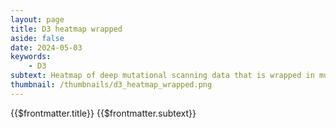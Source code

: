 ```yaml
---
layout: page
title: D3 heatmap wrapped
aside: false
date: 2024-05-03
keywords:
    - D3
subtext: Heatmap of deep mutational scanning data that is wrapped in multiple rows and allows customization.
thumbnail: /thumbnails/d3_heatmap_wrapped.png
---
```


<FigureTitle>{{$frontmatter.title}}</FigureTitle>
<SubtitleHeader>{{$frontmatter.subtext}}</SubtitleHeader>
<div class="w-full px-2 lg:px-6 ">
    <div class="flex flex-row py-4">
      <aside class="w-full sm:w-1/4 md:w-1/6">
        <sidebar v-model:rows="rows" v-model:selectedColorScale="selectedColorScale" v-model:paddingValue="paddingValue"
          v-model:strokeWidthValue="strokeWidthValue" :rowOptions="rowOptions" :colorOptions="colorOptions"
          :paddingOptions="paddingOptions" :strokeOptions="strokeOptions" :parseSites="parseSites"
          :selectedSites="selectedSites" :siteInputValue="siteInputValue"
          @update:siteInputValue="siteInputValue = $event" @update:selectedSites="selectedSites = $event"
          @downloadSVG="downloadSVG" @downloadImage="downloadImage" />
      </aside>
      <main class="w-full sm:w-3/4 md:w-5/6 px-2">
        <div ref="svgContainer">
          <svg></svg>
        </div>
      </main>
    </div>
    <Tooltip ref="tooltip" />
  </div>


<script setup>
  import { ref, watch, onMounted, computed, shallowRef, onBeforeMount } from 'vue';
  import sidebar from '/components/sidebar.vue';
  import * as d3 from 'd3';
  import { Legend } from '/components/legend.js';
  import Tooltip from '/components/tooltip.vue';

const dataFile = 'https://raw.githubusercontent.com/dms-vep/Nipah_Malaysia_RBP_DMS/master/results/filtered_data/public_filtered/RBP_mutation_effects_cell_entry_CHO-bEFNB3.csv';


  // DEFINE REACTIVE VARIABLES
  const data = shallowRef([]);
  const legend = shallowRef(null);
  const svgContainer = shallowRef(null);

  const paddingValue = ref(0.1);
  const strokeWidthValue = ref(0.0);
  const rows = ref(4);
  const selectedColorScale = ref('interpolateRdBu');
  const siteInputValue = ref('');
  const selectedSites = ref([]);
  const tooltip = ref(null);

  const min = ref(-4);
  const max = ref(4);

  // DEFINE REACTIVE OPTIONS
  const colorOptions = [
    'interpolateRdBu',
    'interpolateBrBG',
    'interpolatePRGn',
    'interpolatePiYG',
    'interpolatePuOr',
    'interpolateSpectral',
  ]

  const rowOptions = [1, 2, 3, 4, 5, 6];

  const paddingOptions = [0, 0.05, 0.1,0.15, 0.2];

  const strokeOptions = [0, 0.5, 1];

  // DEFINE NON-REACTIVE VARIABLES
  const amino_acids = [
    "R", "K", "H", "D", "E", "Q", "N", "S", "T", "Y",
    "W", "F", "A", "I", "L", "M", "V", "G", "P", "C"
  ];

  let svgElement = null;

  const margin = { top: 20, right: 20, bottom: 30, left: 50 }; // margin for the SVG
  const rowPadding = 30; // amount of padding between the rows
  const squareSize = 9; // size of each square in the heatmap


  // DEFINE NORMAL FUNCTIONS
  // Function to download the image
  async function downloadImage() {
    try {
      const plotContainer = svgContainer.value;

      if (!plotContainer) {
        console.error('SVG element not found');
        return;
      }

      const clone = plotContainer.cloneNode(true);
      const dpi = 200; // Desired DPI
      const scaleFactor = dpi / 96; // Assume the browser is set to 96 DPI (typical browser setting)

      // Scale the cloned plot container
      clone.style.transform = `scale(${scaleFactor})`;
      clone.style.transformOrigin = "top right";

      // Append the cloned container to the body, offscreen
      clone.style.position = "fixed";
      clone.style.top = "-10000px";
      document.body.appendChild(clone);

      // Render the cloned plot as a canvas element
      const canvas = await html2canvas(clone, {
        scale: scaleFactor,
        useCORS: true,
        logging: true,
      });

      // Remove the cloned plot container
      document.body.removeChild(clone);

      // Convert the canvas to a blob
      const blob = await new Promise((resolve) =>
        canvas.toBlob(resolve, "image/png")
      );

      // Create a link to download the image
      const link = document.createElement("a");
      link.href = URL.createObjectURL(blob);
      link.download = `heatmap.png`;
      link.click();

      // Remove the link
      link.remove();
    } catch (error) {
      console.error('Error downloading image:', error);
    }
  }

  // Function to download the SVG
  function downloadSVG() {
    const svgElement = document.querySelector('svg');
    const serializer = new XMLSerializer();
    const svgBlob = new Blob([serializer.serializeToString(svgElement)], { type: 'image/svg+xml' });
    const url = URL.createObjectURL(svgBlob);
    const downloadLink = document.createElement('a');
    downloadLink.href = url;
    downloadLink.download = 'heatmap.svg';
    document.body.appendChild(downloadLink);
    downloadLink.click();
    document.body.removeChild(downloadLink);
    URL.revokeObjectURL(url);
  };


  // Function to parse sites entered by the user
  function parseSites(input) {
    const ranges = input.split(',').map(s => s.trim());
    let sites = [];
    ranges.forEach(range => {
      if (range.includes('-')) {
        const [start, end] = range.split('-').map(Number);
        sites = sites.concat(Array.from({ length: end - start + 1 }, (_, i) => start + i));
      } else {
        sites.push(Number(range));
      }
    });
    return sites;
  };

  // COMPUTED PROPERTIES
  const sites = computed(() => {
    if (selectedSites.value.length > 0) {
      return Array.from(new Set(data.value.map(d => +d.site))).filter(site => selectedSites.value.includes(site));
    } else {
      return Array.from(new Set(data.value.map(d => +d.site)));
    }
  });

  const sitesPerRow = computed(() => Math.ceil(sites.value.length / rows.value));

  const siteRows = computed(() => {
    if (selectedSites.value.length > 0) {
      return [sites.value];
    } else {
      return Array.from({ length: rows.value }, (_, i) =>
        sites.value.slice(i * sitesPerRow.value, (i + 1) * sitesPerRow.value)
      );
    }
  });

  const maxSitesInRow = computed(() => {
    if (selectedSites.value.length > 0) {
      return selectedSites.value.length;
    } else {
      return Math.max(...siteRows.value.map(row => row.length));
    }
  });

  const innerWidth = computed(() => squareSize * maxSitesInRow.value);

  const width = computed(() => innerWidth.value + margin.left + margin.right);

  const height = computed(() => {
    if (selectedSites.value.length > 0) {
      return (
        squareSize * amino_acids.length +
        margin.top +
        margin.bottom +
        margin.bottom
      );
    } else {
      return (
        squareSize * amino_acids.length * rows.value +
        margin.top +
        margin.bottom +
        rowPadding * (rows.value - 1) +
        margin.bottom
      );
    }
  });

  const innerHeight = computed(() => height.value - margin.top - margin.bottom);

  const dataLookup = computed(() =>
    data.value.reduce((lookup, dataPoint) => {
      lookup[`${dataPoint.site}-${dataPoint.mutant}`] = dataPoint;
      return lookup;
    }, {})
  );

  const wildtypeLookup = computed(() =>
    data.value.reduce((lookup, dataPoint) => {
      lookup[dataPoint.site] = dataPoint.wildtype;
      return lookup;
    }, {})
  );

  const uniqueWildtypes = computed(() => {
    const map = new Map();
    data.value.forEach(d => {
      if (!map.has(+d.site)) {
        map.set(+d.site, d);
      }
    });
    return map;
  });

  const xScale = computed(() => {
    return d3.scaleBand()
      .domain(Array.from({ length: maxSitesInRow.value }, (_, i) => i))
      .range([0, innerWidth.value])
      .padding(paddingValue.value)
  });

  const yScale = computed(() => {
    return d3.scaleBand()
      .domain(amino_acids)
      .range([0, squareSize * amino_acids.length])
      .padding(paddingValue.value)
  });

  ////////////// UPDATING FUNCTIONS ////////////////////////
  const colorScale = computed(() => {
    return d3.scaleDiverging(d3[selectedColorScale.value]).domain([min.value, 0, max.value]);
  });



  ///WATCH
  watch([data, xScale, rows, selectedSites, strokeWidthValue, colorScale], () => {
    updateHeatmap();
  });

  function makeSvg() {
    const svgElement = d3.select('svg')
      .attr('width', width.value)
      .attr('height', height.value)
      .append('g')
      .attr('transform', `translate(${margin.left}, ${margin.top})`);

    return svgElement;
  }

  function updateHeatmap() {
    const svg = d3.select('svg'); // Select the SVG container
    svg.selectAll('*').remove(); // Clear the SVG container. This is necessary to update the plot when the data changes.

    svgElement = makeSvg();

    //Plot heatmap squares by row for wrapping
    siteRows.value.forEach((siteRow, rowIndex) => {
      svgElement.selectAll(`rect-row-${rowIndex}`)
        .data(siteRow.flatMap(site => amino_acids.map(mutant => ({ site, mutant }))))
        .enter()
        .append('rect')
        .attr('x', d => xScale.value(siteRow.indexOf(d.site)))
        .attr('y', d => yScale.value(d.mutant) + (yScale.value.range()[1] + rowPadding) * rowIndex)
        .attr('width', xScale.value.bandwidth())
        .attr('height', yScale.value.bandwidth())
        .attr('fill', d => {
          const key = `${d.site}-${d.mutant}`;
          if (dataLookup.value[key]) {
            return colorScale.value(+dataLookup.value[key].effect);
          } else {
            return wildtypeLookup.value[d.site] === d.mutant ? 'white' : 'lightgray';
          }
        })
        .attr('stroke', 'black')
        .attr('stroke-width', strokeWidthValue.value)
        .on('mouseover', (event, d) => {
          const key = `${d.site}-${d.mutant}`;
          if (dataLookup.value[key]) {
            tooltip.value.showTooltip(event);
            tooltip.value.data = {
              site: d.site,
              mutant: d.mutant,
              wildtype: wildtypeLookup.value[d.site],
              effect: dataLookup.value[key].effect,
            };
            const cellColor = colorScale.value(+dataLookup.value[key].effect);
            tooltip.value.color = cellColor;
          }
        })
        .on('mouseout', () => {
          tooltip.value.hideTooltip();
        });

      // Add the wildtype 'X' text to the boxes
      svgElement.selectAll(`.wildtype-row-${rowIndex}`)
        .data(Array.from(uniqueWildtypes.value.values()).filter(d => siteRow.includes(+d.site))) // Only plot the wildtype once per site
        .enter()
        .append('text')
        .attr('class', `wildtype-row`)
        .attr('x', d => xScale.value(siteRow.indexOf(+d.site)) + xScale.value.bandwidth() / 2)
        .attr('y', d => yScale.value(d.wildtype) + (yScale.value.range()[1] + rowPadding) * rowIndex + yScale.value.bandwidth() / 2 + 3)
        .text('X');

      // Add the site numbers to the x-axis, only plotting every 10 sites
      const xAxis = d3.axisBottom(xScale.value).tickSizeOuter(0);
      if (siteRow.length <= 50) {
        xAxis.tickFormat(d => siteRow[d]);
      } else {
        xAxis.tickFormat((d, i) => i % 10 === 0 ? siteRow[d] : '');
      }

      // ADD THE X AND Y AXES
      // Add the site numbers to the x-axis
      svgElement.append('g')
        .attr('transform', `translate(0, ${(yScale.value.range()[1] + rowPadding) * rowIndex + yScale.value.range()[1]})`)
        .call(xAxis)
        .selectAll('text')
        .attr('dx', '-7px')
        .attr('transform', 'rotate(-90)')
        .attr('text-anchor', 'end')
        .attr('dy', '-5px');

      // Add the amino acids to the y-axis
      svgElement.append('g')
        .attr('transform', `translate(0, ${(yScale.value.range()[1] + rowPadding) * rowIndex})`)
        .call(d3.axisLeft(yScale.value).tickSizeOuter(0))

      // Add the row title
      svgElement.append('text')
        .attr('class', 'axis-title-x')
        .attr('x', innerWidth.value / 2)
        .attr('y', innerHeight.value + 10)
        .text('Site');

      // Add the column title
      svgElement.append('text')
        .attr('class', 'axis-title-y')
        .attr('x', -innerHeight.value / 2 + 20)
        .attr('y', 0 - 30)
        .text('Amino Acid');
    });


    Legend(d3.scaleDiverging([min.value, 0, max.value], d3[selectedColorScale.value]).clamp(true), {
      //svgRef: legend.value,
      title: "Cell Entry",
      width: 200,
      tickValues: [min.value, 0, max.value],
      xcoord: 0,
      ycoord: height.value - 25,
    })
  };
  fetchData();
  async function fetchData() {
    try {
      const response = await fetch(dataFile);
      const file_text = await response.text();
      const csv = d3.csvParse(file_text);
      const array = csv.map((d) => ({
      site: +d.site,
      wildtype: d.wildtype,
      mutant: d.mutant,
      effect: +d.entry_CHO_bEFNB3,
    }));
      data.value = array;
    } catch (error) {
      console.error('Error fetching CSV file:', error);
    }
  }

  watch(data, () => {
    updateHeatmap();
  });
  
</script>


<style>
  .axis-title-y {
    font-size: 14px;
    text-anchor: middle;
    transform: rotate(-90deg);
    fill: currentColor;
  }

  .axis-title-x {
    font-size: 14px;
    text-anchor: middle;
    text-align: center;
    fill: currentColor;
  }

  .wildtype-row {
    font-size: 8px;
    text-anchor: middle;
    text-align: center;
    font-weight: light;
  }
</style>

